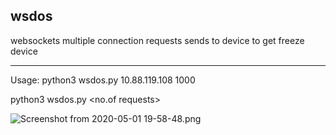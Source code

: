 ## wsdos

websockets multiple connection requests sends to device to get freeze device



-------------------------------------------------------------------------------------


Usage:
python3 wsdos.py 10.88.119.108 1000

python3 wsdos.py <IP Address> <no.of requests>



![Screenshot from 2020-05-01 19-58-48.png](https://youtu.be/GhhDNFVsQBc)




